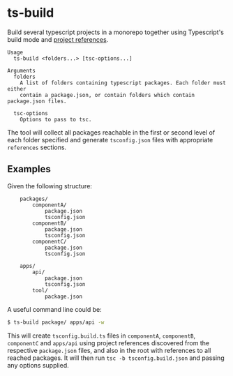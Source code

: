 # ts-build

Build several typescript projects in a monorepo together using Typescript's build mode and [project references](https://www.typescriptlang.org/docs/handbook/project-references.html).

```
Usage
  ts-build <folders...> [tsc-options...]

Arguments
  folders
    A list of folders containing typescript packages. Each folder must either
    contain a package.json, or contain folders which contain package.json files.

  tsc-options
    Options to pass to tsc.
```

The tool will collect all packages reachable in the first or second level of each folder specified and generate `tsconfig.json` files with appropriate `references` sections.

## Examples

Given the following structure:

```
    packages/
        componentA/
            package.json
            tsconfig.json
        componentB/
            package.json
            tsconfig.json
        componentC/
            package.json
            tsconfig.json

    apps/
        api/
            package.json
            tsconfig.json
        tool/
            package.json
```

A useful command line could be:

```bash
$ ts-build package/ apps/api -w
```

This will create `tsconfig.build.ts` files in `componentA`, `componentB`, `componentC` and `apps/api` using project references discovered from the respective `package.json` files, and also in the root with references to all reached packages. It will then run `tsc -b tsconfig.build.json` and passing any options supplied.
